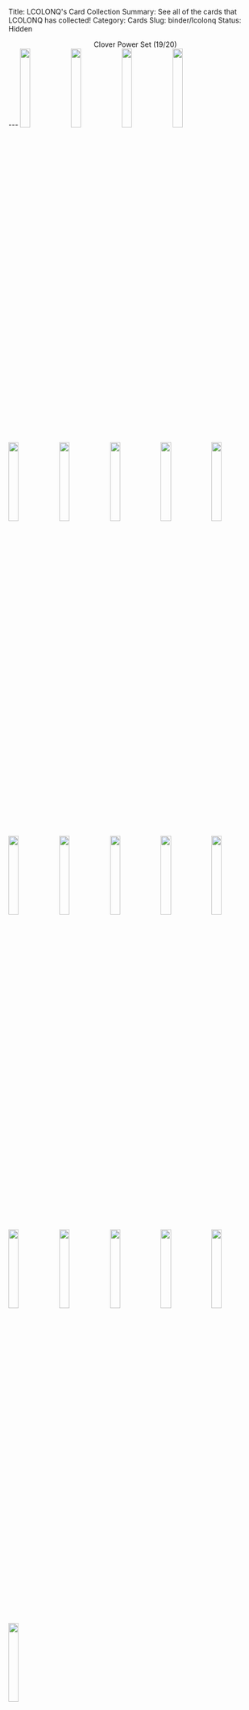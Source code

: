 Title: LCOLONQ's Card Collection
Summary: See all of the cards that LCOLONQ has collected!
Category: Cards
Slug: binder/lcolonq
Status: Hidden

<center>Clover Power Set (19/20)</center>
---
<span title='7 Cards'><a href='/card/21237ee9b3ca1/'><img src='/images/cards/21237ee9b3ca1-small.png' width='20%'></a></span><span title='4 Cards'><a href='/card/7cc1d724b2621/'><img src='/images/cards/7cc1d724b2621-small.png' width='20%'></a></span><span title='4 Cards'><a href='/card/547c93afbd692/'><img src='/images/cards/547c93afbd692-small.png' width='20%'></a></span><span title='5 Cards'><a href='/card/fc19809dc9183/'><img src='/images/cards/fc19809dc9183-small.png' width='20%'></a></span><span title='6 Cards'><a href='/card/5728258ed23d4/'><img src='/images/cards/5728258ed23d4-small.png' width='20%'></a></span><span title='5 Cards'><a href='/card/282f0b71360a5/'><img src='/images/cards/282f0b71360a5-small.png' width='20%'></a></span><span title='2 Cards'><a href='/card/c4ce84b15fed7/'><img src='/images/cards/c4ce84b15fed7-small.png' width='20%'></a></span><span title='3 Cards'><a href='/card/b92b48f7f5e28/'><img src='/images/cards/b92b48f7f5e28-small.png' width='20%'></a></span><span title='4 Cards'><a href='/card/96487ec96fb09/'><img src='/images/cards/96487ec96fb09-small.png' width='20%'></a></span><span title='3 Cards'><a href='/card/9489c9ff45ad10/'><img src='/images/cards/9489c9ff45ad10-small.png' width='20%'></a></span><span title='2 Cards'><a href='/card/7698bc91a42511/'><img src='/images/cards/7698bc91a42511-small.png' width='20%'></a></span><span title='10 Cards'><a href='/card/d7064d6712ea12/'><img src='/images/cards/d7064d6712ea12-small.png' width='20%'></a></span><span title='2 Cards'><a href='/card/d72e35b107d113/'><img src='/images/cards/d72e35b107d113-small.png' width='20%'></a></span><span title='6 Cards'><a href='/card/e5208a7c3e7e14/'><img src='/images/cards/e5208a7c3e7e14-small.png' width='20%'></a></span><span title='3 Cards'><a href='/card/8afda7024ce515/'><img src='/images/cards/8afda7024ce515-small.png' width='20%'></a></span><span title='3 Cards'><a href='/card/47e418648ab716/'><img src='/images/cards/47e418648ab716-small.png' width='20%'></a></span><span title='5 Cards'><a href='/card/6bbd232a253317/'><img src='/images/cards/6bbd232a253317-small.png' width='20%'></a></span><span title='3 Cards'><a href='/card/19d6ffca4e1818/'><img src='/images/cards/19d6ffca4e1818-small.png' width='20%'></a></span><img src='/images/cards/back-small.png' width='20%'><span title='3 Cards'><a href='/card/24baab34ee5420/'><img src='/images/cards/24baab34ee5420-small.png' width='20%'></a></span><center>Radish Riot Set (13/20)</center>
---
<span title='1 Card'><a href='/card/83c4720aa822/'><img src='/images/cards/83c4720aa822-small.png' width='20%'></a></span><span title='1 Card'><a href='/card/ebac18703723/'><img src='/images/cards/ebac18703723-small.png' width='20%'></a></span><img src='/images/cards/back-small.png' width='20%'><img src='/images/cards/back-small.png' width='20%'><span title='2 Cards'><a href='/card/3f2139cc3926/'><img src='/images/cards/3f2139cc3926-small.png' width='20%'></a></span><img src='/images/cards/back-small.png' width='20%'><span title='2 Cards'><a href='/card/f5240da30028/'><img src='/images/cards/f5240da30028-small.png' width='20%'></a></span><span title='2 Cards'><a href='/card/5f989bebb229/'><img src='/images/cards/5f989bebb229-small.png' width='20%'></a></span><span title='1 Card'><a href='/card/86ef1d0db530/'><img src='/images/cards/86ef1d0db530-small.png' width='20%'></a></span><span title='1 Card'><a href='/card/9bee98d4a331/'><img src='/images/cards/9bee98d4a331-small.png' width='20%'></a></span><span title='1 Card'><a href='/card/26a11faa1f32/'><img src='/images/cards/26a11faa1f32-small.png' width='20%'></a></span><img src='/images/cards/back-small.png' width='20%'><span title='2 Cards'><a href='/card/05eef9689034/'><img src='/images/cards/05eef9689034-small.png' width='20%'></a></span><img src='/images/cards/back-small.png' width='20%'><img src='/images/cards/back-small.png' width='20%'><img src='/images/cards/back-small.png' width='20%'><span title='2 Cards'><a href='/card/67d3c2503338/'><img src='/images/cards/67d3c2503338-small.png' width='20%'></a></span><span title='1 Card'><a href='/card/0d4276ecfb39/'><img src='/images/cards/0d4276ecfb39-small.png' width='20%'></a></span><span title='1 Card'><a href='/card/be0ee33cf240/'><img src='/images/cards/be0ee33cf240-small.png' width='20%'></a></span><img src='/images/cards/back-small.png' width='20%'><span title='1 Card'><a href='/card/b3973e816b42/'><img src='/images/cards/b3973e816b42-small.png' width='20%'></a></span>
---
<center><h2>Event Cards (2)</h2></center>
---
<center><a href='/card/b8ad08aca188/'><img src='/images/cards/b8ad08aca188-small.png' width='20%'></a><a href='/card/364608a3e2f1/'><img src='/images/cards/364608a3e2f1-small.png' width='20%'></a></center>